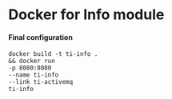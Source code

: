 # Docker for Info module

#### Final configuration
```
docker build -t ti-info .
&& docker run
-p 8080:8080
--name ti-info
--link ti-activemq
ti-info 
```
